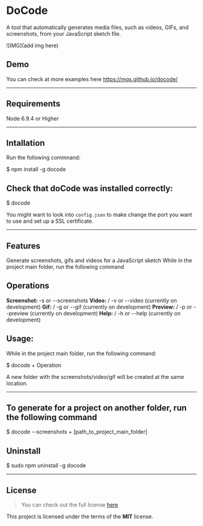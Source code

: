 DoCode
============

A tool that automatically generates media files, such as videos, GIFs, and screenshots, from your JavaScript sketch file.

![IMG](add img here)

## Demo
You can check at more examples here https://mgs.github.io/docode/

---

## Requirements

Node 6.9.4 or Higher

---

## Intallation
Run the following commnand:

$ npm install -g docode

## Check that doCode was installed correctly:

$ docode

You might want to look into `config.json` to make change the port you want to use and set up a SSL certificate.

---

## Features
Generate screenshots, gifs and videos for a JavaScript sketch
While in the project main folder, run the following command


## Operations

**Screenshot:**  -s or --screenshots
**Video:**   / -v or --video (currently on development)
**Gif:**   / -g or --gif (currently on development)
**Preview:**   / -p or --preview (currently on development)
**Help:**  / -h or --help (currently on development)


## Usage:
While in the project main folder, run the following command:

$ docode + Operation

A new folder with the screenshots/video/gif will be created at the same location.

---

## To generate for a project on another folder, run the following command

$ docode --screenshots + [path_to_project_main_folder]



## Uninstall

$ sudo npm uninstall -g docode

---


## License
>You can check out the full license [here](https://github.com/IgorAntun/node-chat/blob/master/LICENSE)

This project is licensed under the terms of the **MIT** license.
